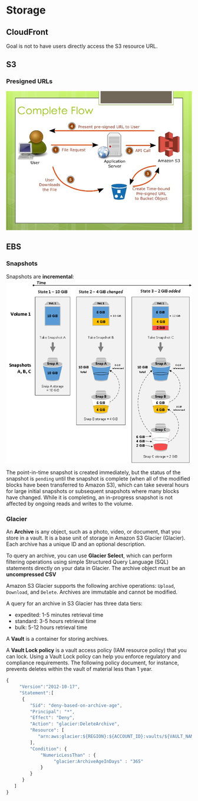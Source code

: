 # Storage

## CloudFront

Goal is not to have users directly access the S3 resource URL.

## S3

### Presigned URLs

![presigned](public/presigned_url.jpg)

## EBS

### Snapshots

Snapshots are **incremental**:
![incremental](public/incremental_snapshots.png)

The point-in-time snapshot is created immediately, but the status of the snapshot is `pending` until the snapshot is complete (when all of the modified blocks have been transferred to Amazon S3), which can take several hours for large initial snapshots or subsequent snapshots where many blocks have changed. While it is completing, an in-progress snapshot is not affected by ongoing reads and writes to the volume.


### Glacier

An **Archive** is any object, such as a photo, video, or document, that you store in a vault. It is a base unit of storage in Amazon S3 Glacier (Glacier). Each archive has a unique ID and an optional description.

To query an archive, you can use **Glacier Select**, which can perform filtering operations using simple Structured Query Language (SQL) statements directly on your data in Glacier. The archive object must be an **uncompressed CSV**

Amazon S3 Glacier supports the following archive operations: `Upload`, `Download`, and `Delete`. Archives are immutable and cannot be modified. 

A query for an archive in S3 Glacier has three data tiers:

- expedited: 1-5 minutes retrieval time
- standard: 3-5 hours retrieval time
- bulk: 5-12 hours retrieval time

A **Vault** is a container for storing archives.

A **Vault Lock policy** is a vault access policy (IAM resource policy) that you can lock. Using a Vault Lock policy can help you enforce regulatory and compliance requirements. The following policy document, for instance, prevents deletes within the vault of material less than 1 year.

```javascript
{
     "Version":"2012-10-17",
     "Statement":[
      {
         "Sid": "deny-based-on-archive-age",
         "Principal": "*",
         "Effect": "Deny",
         "Action": "glacier:DeleteArchive",
         "Resource": [
            "arn:aws:glacier:${REGION}:${ACCOUNT_ID}:vaults/${VAULT_NAME}"
         ],
         "Condition": {
             "NumericLessThan" : {
                  "glacier:ArchiveAgeInDays" : "365"
             }
         }
      }
   ]
}
```